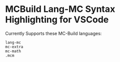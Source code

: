 # MCBuild Lang-MC Syntax Highlighting for VSCode
Currently Supports these MC-Build languages:
```
lang-mc
mc-extra
mc-math
.mcm
```
